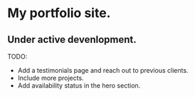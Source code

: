 # My portfolio site.

## Under active devenlopment.

TODO:
- Add a testimonials page and reach out to previous clients.
- Include more projects.
- Add availability status in the hero section.
